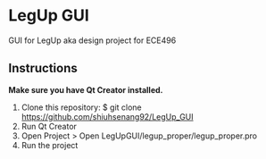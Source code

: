 # LegUp GUI
GUI for LegUp aka design project for ECE496

## Instructions

**Make sure you have Qt Creator installed.**

1. Clone this repository: $ git clone https://github.com/shiuhsenang92/LegUp_GUI
2. Run Qt Creator
3. Open Project > Open LegUpGUI/legup_proper/legup_proper.pro
4. Run the project
